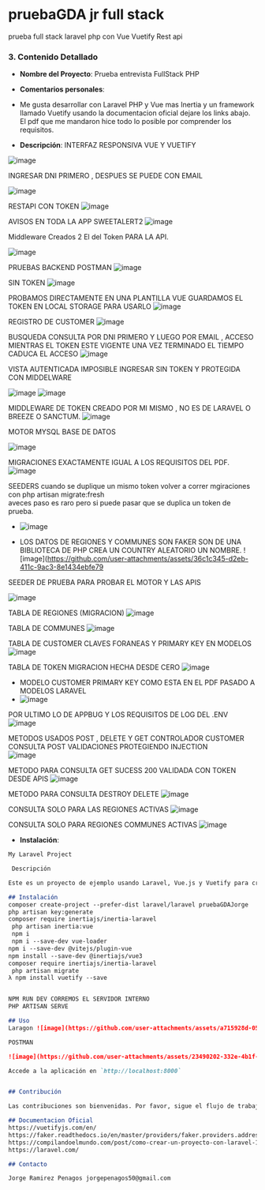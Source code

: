 # pruebaGDA jr full stack
prueba full stack laravel php  con Vue  Vuetify Rest api 

### 3. **Contenido Detallado**

- **Nombre del Proyecto**: Prueba entrevista FullStack PHP
- **Comentarios personales**:
-   Me gusta desarrollar con Laravel PHP y Vue mas Inertia y un framework llamado Vuetify usando la documentacion oficial dejare los links abajo.
    El pdf que me mandaron hice todo lo posible por comprender los requisitos.

    
- **Descripción**:
INTERFAZ RESPONSIVA VUE Y VUETIFY

![image](https://github.com/user-attachments/assets/06814371-94ab-437d-a785-a709eb317013)

INGRESAR DNI PRIMERO  , DESPUES SE PUEDE CON EMAIL

![image](https://github.com/user-attachments/assets/6bf37a96-1609-4f78-bc1a-35e7e4d99de0)

RESTAPI CON TOKEN 
![image](https://github.com/user-attachments/assets/c66d8fcd-20a0-48f2-ab9e-8a2da69d4ae4)

AVISOS EN TODA LA APP SWEETALERT2 
![image](https://github.com/user-attachments/assets/0058938f-77e6-4c52-a863-c3e943e487c4)


  Middleware Creados 2  El del Token  PARA LA API.

  ![image](https://github.com/user-attachments/assets/f88b5b76-fe82-4b4a-b3fc-5f14a555e1c0)


PRUEBAS BACKEND POSTMAN 
![image](https://github.com/user-attachments/assets/43073a16-7e4f-4f85-a9a9-deea4abf68c1)

SIN TOKEN 
![image](https://github.com/user-attachments/assets/add4a26b-10e5-4bf4-b13a-33c433ce685d)



 PROBAMOS DIRECTAMENTE EN UNA PLANTILLA VUE  GUARDAMOS EL TOKEN EN LOCAL STORAGE PARA USARLO 
![image](https://github.com/user-attachments/assets/14495d56-6a71-4c83-9996-abb52ba8ef28)



REGISTRO DE CUSTOMER 
![image](https://github.com/user-attachments/assets/82df9592-b246-45bf-8c9c-0f3865c8c058)


BUSQUEDA CONSULTA POR DNI PRIMERO Y LUEGO POR EMAIL , ACCESO MIENTRAS EL TOKEN ESTE VIGENTE UNA VEZ TERMINADO EL TIEMPO CADUCA EL ACCESO 
![image](https://github.com/user-attachments/assets/37418cb2-a0e0-44e1-beae-97c657cfec5a)

VISTA AUTENTICADA IMPOSIBLE INGRESAR SIN TOKEN Y PROTEGIDA CON MIDDELWARE

![image](https://github.com/user-attachments/assets/4d42d9e1-8c78-4d1e-8f3e-89fda272c8c1)
![image](https://github.com/user-attachments/assets/7056050a-3275-4622mid-a8f5-44f4357e4b24)

MIDDLEWARE DE TOKEN CREADO POR MI MISMO , NO ES DE LARAVEL O BREEZE O SANCTUM.
![image](https://github.com/user-attachments/assets/2b5095ab-ab41-420f-8c21-d2b974c4fa21)


MOTOR MYSQL BASE DE DATOS

![image](https://github.com/user-attachments/assets/2e0b2941-3b3f-4429-ba52-7721ac90b883)

MIGRACIONES EXACTAMENTE IGUAL A LOS REQUISITOS DEL PDF.
![image](https://github.com/user-attachments/assets/f508394a-b455-42f1-b5b4-9128554b79c8)


SEEDERS cuando se duplique un mismo token volver a correr mgiraciones con php artisan migrate:fresh  
aveces paso es raro pero si puede pasar que se duplica un token de prueba.
- ![image](https://github.com/user-attachments/assets/8b329cd1-df39-4122-8060-a76864510840)

- LOS DATOS DE REGIONES Y COMMUNES SON FAKER SON DE UNA BIBLIOTECA DE PHP  CREA UN COUNTRY ALEATORIO UN NOMBRE.
![image](https://github.com/user-attachments/assets/36c1c345-d2eb-411c-9ac3-8e1434ebfe79


SEEDER DE PRUEBA PARA PROBAR EL MOTOR Y LAS APIS

![image](https://github.com/user-attachments/assets/da722369-8660-4b85-b25c-106d9565fb7b)

TABLA DE REGIONES (MIGRACION)
![image](https://github.com/user-attachments/assets/14d566c9-9462-4210-bdca-70ef9f4e1073)

TABLA DE COMMUNES 
![image](https://github.com/user-attachments/assets/3ae6219b-e0bb-4961-a61a-5f7c5b9c0022)


TABLA DE CUSTOMER CLAVES FORANEAS Y PRIMARY KEY EN MODELOS
![image](https://github.com/user-attachments/assets/3720e0ce-f967-4ac3-8174-57406add0d5b)

TABLA DE TOKEN MIGRACION HECHA DESDE CERO 
![image](https://github.com/user-attachments/assets/8af54ae7-7241-4314-a399-df14f3a529a9)

- MODELO CUSTOMER PRIMARY KEY COMO ESTA EN EL PDF PASADO A MODELOS LARAVEL
- ![image](https://github.com/user-attachments/assets/486caffa-193b-4adc-8e8c-1f94885acca6)

POR ULTIMO LO DE APPBUG Y LOS REQUISITOS DE LOG DEL .ENV 
![image](https://github.com/user-attachments/assets/8c1b3bd9-d5f3-4a35-8324-6a2c1da425e1)


METODOS USADOS POST , DELETE Y GET 
CONTROLADOR CUSTOMER CONSULTA POST  VALIDACIONES PROTEGIENDO INJECTION  
![image](https://github.com/user-attachments/assets/88094dd1-94a2-4fb7-87f9-dc6697430231)


METODO PARA CONSULTA GET  SUCESS 200  VALIDADA CON TOKEN DESDE APIS 
![image](https://github.com/user-attachments/assets/61357677-b585-4b79-88a6-97cb158c70af)

METODO PARA CONSULTA DESTROY  DELETE 
![image](https://github.com/user-attachments/assets/c2451edf-5586-49d7-963e-6bdde308760b)

CONSULTA SOLO PARA LAS REGIONES ACTIVAS
![image](https://github.com/user-attachments/assets/29624197-0bc9-4d00-a3bd-00ad6adfa3fd)

CONSULTA SOLO PARA REGIONES COMMUNES ACTIVAS
![image](https://github.com/user-attachments/assets/6af018e2-7780-47e5-9818-d88348f556d6)




- **Instalación**:
  
```markdown
My Laravel Project

 Descripción

Este es un proyecto de ejemplo usando Laravel, Vue.js y Vuetify para crear una aplicación de gestión de clientes.

## Instalación
composer create-project --prefer-dist laravel/laravel pruebaGDAJorge
php artisan key:generate
composer require inertiajs/inertia-laravel
 php artisan inertia:vue
 npm i
 npm i --save-dev vue-loader
npm i --save-dev @vitejs/plugin-vue
npm install --save-dev @inertiajs/vue3
composer require inertiajs/inertia-laravel
 php artisan migrate
λ npm install vuetify --save


NPM RUN DEV CORREMOS EL SERVIDOR INTERNO
PHP ARTISAN SERVE

## Uso
Laragon ![image](https://github.com/user-attachments/assets/a715928d-05bd-4a9e-a3c4-4095e4155baf)

POSTMAN

![image](https://github.com/user-attachments/assets/23490202-332e-4b1f-b213-c2bacbd2889d)

Accede a la aplicación en `http://localhost:8000`


## Contribución

Las contribuciones son bienvenidas. Por favor, sigue el flujo de trabajo de GitHub mencionado anteriormente para contribuir al proyecto.

## Documentacion Oficial
https://vuetifyjs.com/en/
https://faker.readthedocs.io/en/master/providers/faker.providers.address.html
https://compilandoelmundo.com/post/como-crear-un-proyecto-con-laravel-11-vue-3-inertia-js-y-vite
https://laravel.com/

## Contacto

Jorge Ramirez Penagos jorgepenagos50@gmail.com
